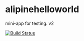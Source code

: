 # alipinehelloworld
mini-app for testing. v2

[![Build Status](http://192.168.56.12:8080/job/deployment/badge/icon)](http://192.168.56.12:8080/job/deployment/)
